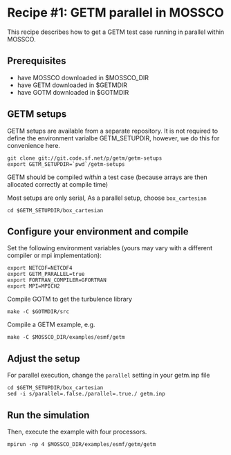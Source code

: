 # Recipe #1: GETM parallel in MOSSCO

This recipe describes how to get a GETM test case running in parallel within MOSSCO. 

## Prerequisites
- have MOSSCO downloaded in $MOSSCO_DIR
- have GETM downloaded in $GETMDIR
- have GOTM downloaded in $GOTMDIR

## GETM setups

GETM setups are available from a separate repository.  It is not required to define the environment varialbe GETM_SETUPDIR, however, we do this for convenience here. 

	git clone git://git.code.sf.net/p/getm/getm-setups
	export GETM_SETUPDIR=`pwd`/getm-setups

GETM should be compiled *within* a test case (because arrays are then allocated correctly at compile time)

Most setups are only serial, As a parallel setup, choose  `box_cartesian`

	cd $GETM_SETUPDIR/box_cartesian

## Configure your environment and compile
	
Set the following environment variables (yours may vary with a different compiler or mpi implementation):

	export NETCDF=NETCDF4 
	export GETM_PARALLEL=true
	export FORTRAN_COMPILER=GFORTRAN
	export MPI=MPICH2
	
Compile GOTM to get the turbulence library

	make -C $GOTMDIR/src
	
Compile a GETM example, e.g. 

	make -C $MOSSCO_DIR/examples/esmf/getm

## Adjust the setup

For parallel execution, change the `parallel` setting in your getm.inp file 
	
	cd $GETM_SETUPDIR/box_cartesian
	sed -i s/parallel=.false./parallel=.true./ getm.inp

## Run the simulation
	
Then, execute the example with four processors.

	mpirun -np 4 $MOSSCO_DIR/examples/esmf/getm/getm
	
	

	



